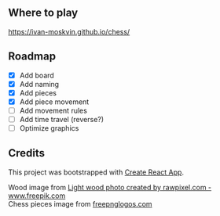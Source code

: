 ## Where to play

https://ivan-moskvin.github.io/chess/

## Roadmap
- [x] Add board
- [x] Add naming
- [x] Add pieces
- [x] Add piece movement
- [ ] Add movement rules
- [ ] Add time travel (reverse?)
- [ ] Optimize graphics

## Credits

This project was bootstrapped with [Create React App](https://github.com/facebook/create-react-app).

Wood image from <a href="https://www.freepik.com/photos/light-wood">Light wood photo created by rawpixel.com - www.freepik.com</a><br />
Chess pieces image from <a href="https://www.freepnglogos.com/pics/chess">freepnglogos.com</a>